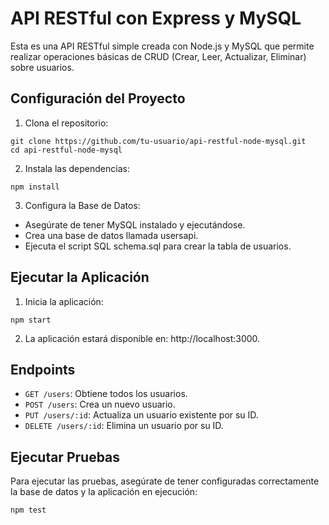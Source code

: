 # API RESTful con Express y MySQL
Esta es una API RESTful simple creada con Node.js y MySQL que permite realizar operaciones básicas de CRUD (Crear, Leer, Actualizar, Eliminar) sobre usuarios.

## Configuración del Proyecto
1. Clona el repositorio:
```
git clone https://github.com/tu-usuario/api-restful-node-mysql.git
cd api-restful-node-mysql
```
2. Instala las dependencias:
```
npm install
```
3. Configura la Base de Datos:
  - Asegúrate de tener MySQL instalado y ejecutándose.
  - Crea una base de datos llamada usersapi.
  - Ejecuta el script SQL schema.sql para crear la tabla de usuarios.

  ## Ejecutar la Aplicación
  1. Inicia la aplicación:
  ```
  npm start
  ```
  2. La aplicación estará disponible en: http://localhost:3000.

  ## Endpoints
  - `GET /users`: Obtiene todos los usuarios.
  - `POST /users`: Crea un nuevo usuario.
  - `PUT /users/:id`: Actualiza un usuario existente por su ID.
  - `DELETE /users/:id`: Elimina un usuario por su ID.

  ## Ejecutar Pruebas
  Para ejecutar las pruebas, asegúrate de tener configuradas correctamente la base de datos y la aplicación en ejecución:
  ```
  npm test
  ```